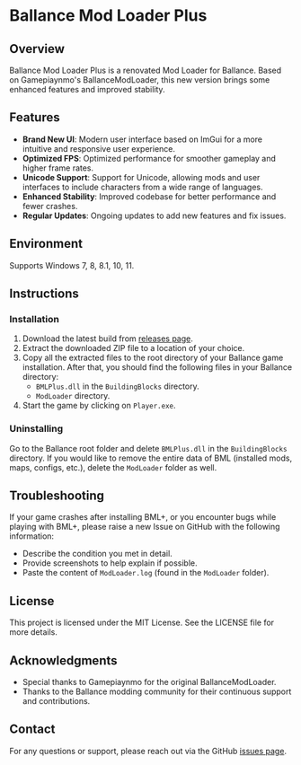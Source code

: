 # Ballance Mod Loader Plus

## Overview

Ballance Mod Loader Plus is a renovated Mod Loader for Ballance. Based on Gamepiaynmo's BallanceModLoader, this new version brings some enhanced features and improved stability.

## Features

- **Brand New UI**: Modern user interface based on ImGui for a more intuitive and responsive user experience.
- **Optimized FPS**: Optimized performance for smoother gameplay and higher frame rates.
- **Unicode Support**: Support for Unicode, allowing mods and user interfaces to include characters from a wide range of languages.
- **Enhanced Stability**: Improved codebase for better performance and fewer crashes.
- **Regular Updates**: Ongoing updates to add new features and fix issues.

## Environment

Supports Windows 7, 8, 8.1, 10, 11.

## Instructions

### Installation

1. Download the latest build from [releases page](https://github.com/doyaGu/BallanceModLoaderPlus/releases).
2. Extract the downloaded ZIP file to a location of your choice.
3. Copy all the extracted files to the root directory of your Ballance game installation. After that, you should find the following files in your Ballance directory:
   - `BMLPlus.dll` in the `BuildingBlocks` directory.
   - `ModLoader` directory.
4. Start the game by clicking on `Player.exe`.

### Uninstalling

Go to the Ballance root folder and delete `BMLPlus.dll` in the `BuildingBlocks` directory. If you would like to remove the entire data of BML (installed mods, maps, configs, etc.), delete the `ModLoader` folder as well.

## Troubleshooting

If your game crashes after installing BML+, or you encounter bugs while playing with BML+, please raise a new Issue on GitHub with the following information:

- Describe the condition you met in detail.
- Provide screenshots to help explain if possible.
- Paste the content of `ModLoader.log` (found in the `ModLoader` folder).

## License

This project is licensed under the MIT License. See the LICENSE file for more details.

## Acknowledgments

- Special thanks to Gamepiaynmo for the original BallanceModLoader.
- Thanks to the Ballance modding community for their continuous support and contributions.

## Contact

For any questions or support, please reach out via the GitHub [issues page](https://github.com/doyaGu/BallanceModLoaderPlus/issues).
